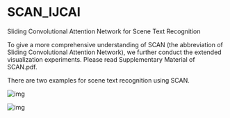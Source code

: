 # SCAN_IJCAI
Sliding Convolutional Attention Network for Scene Text Recognition

To give a more comprehensive understanding of SCAN (the abbreviation of Sliding Convolutional Attention Network), we further conduct the extended visualization experiments. Please read Supplementary Material of SCAN.pdf.

There are two examples for scene text recognition using SCAN.

![img](https://github.com/nameful/SCAN_IJCAI/blob/master/IMG/EG1.gif)

![img](https://github.com/nameful/SCAN_IJCAI/blob/master/IMG/EG2.gif)
